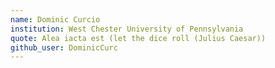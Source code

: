 ```yaml
---
name: Dominic Curcio
institution: West Chester University of Pennsylvania
quote: Alea iacta est (let the dice roll (Julius Caesar))
github_user: DominicCurc
---
```

